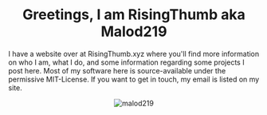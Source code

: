<h1 align="center">Greetings, I am RisingThumb aka Malod219</h1>

<p align="left">
I have a website over at RisingThumb.xyz where you'll find more information on who I am, what I do, and some information regarding some projects I post here. Most of my software here is source-available under the permissive MIT-License. If you want to get in touch, my email is listed on my site.
</p>

<p align="center"><img src="https://github-readme-stats.vercel.app/api?username=malod219&show_icons=true" alt="malod219" /></p>
